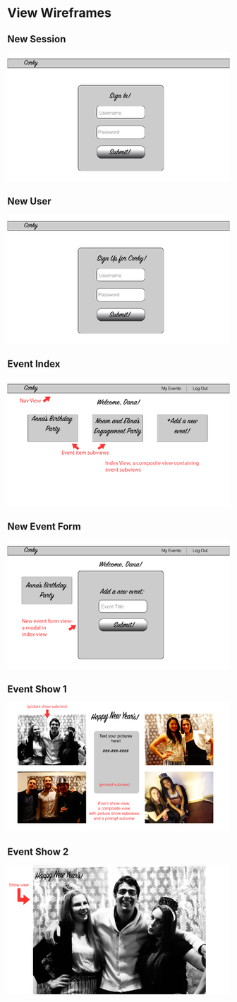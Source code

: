 # View Wireframes

## New Session
![new-session]

## New User
![new-user]

## Event Index
![event-index]

## New Event Form
![new-event]

## Event Show 1
![event-show-1]

## Event Show 2
![event-show-2]

[new-session]: ./wireframes/sign_in.png
[new-user]: ./wireframes/sign_up.png
[event-index]: ./wireframes/event_index.png
[new-event]: ./wireframes/new_event.png
[event-show-1]: ./wireframes/event_show1.png
[event-show-2]: ./wireframes/event_show2.png
